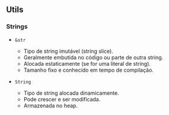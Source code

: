 ## Utils

### Strings

- `&str`

    - Tipo de string imutável (string slice).
    - Geralmente embutida no código ou parte de outra string.
    - Alocada estaticamente (se for uma literal de string).
    - Tamanho fixo e conhecido em tempo de compilação.


- `String`

    - Tipo de string alocada dinamicamente.
    - Pode crescer e ser modificada.
    - Armazenada no heap.
